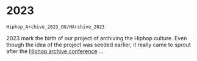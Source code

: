# 2023

```{toctree}
Hiphop_Archive_2023_OU/HArchive_2023
```

2023 mark the birth of our project of archiving the Hiphop culture. Even though the idea of the project was seeded earlier, it really came to sprout after the [Hiphop archive conference]() ...